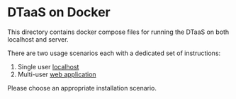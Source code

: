 # DTaaS on Docker

This directory contains docker compose files for running the DTaaS
on both localhost and server.

There are two usage scenarios each with a dedicated set of instructions:

1. Single user [localhost](./LOCALHOST.md)
2. Multi-user [web application](./SERVER.md)

Please choose an appropriate installation scenario.
